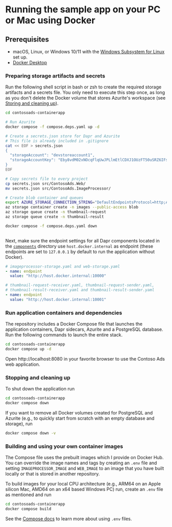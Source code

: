 # Running the sample app on your PC or Mac using Docker

## Prerequisites

* macOS, Linux, or Windows 10/11 with the [Windows Subsystem for Linux](https://docs.microsoft.com/en-us/windows/wsl/) set up.
* [Docker Desktop](https://docs.docker.com/docker-desktop/install/)

### Preparing storage artifacts and secrets

Run the following shell script in bash or zsh to create the required storage artifacts and a secrets file.
You only need to execute this step once, as long as you don't delete the Docker
volume that stores Azurite's workspace (see [Storing and cleaning up](#cleanup)).

```bash
cd contosoads-containerapp

# Run Azurite
docker compose -f compose.deps.yaml up -d  

# Create a secrets.json store for Dapr and Azurite
# This file is already included in .gitignore
cat << EOF > secrets.json
{
  "storageAccount": "devstoreaccount1",
  "storageAccountKey": "Eby8vdM02xNOcqFlqUwJPLlmEtlCDXJ1OUzFT50uSRZ6IFsuFq2UVErCz4I6tq/K1SZFPTOtr/KBHBeksoGMGw=="
}
EOF

# Copy secrets file to every project
cp secrets.json src/ContosoAds.Web/
mv secrets.json src/ContosoAds.ImageProcessor/ 

# Create blob container and queues
export AZURE_STORAGE_CONNECTION_STRING="DefaultEndpointsProtocol=http;AccountName=devstoreaccount1;AccountKey=Eby8vdM02xNOcqFlqUwJPLlmEtlCDXJ1OUzFT50uSRZ6IFsuFq2UVErCz4I6tq/K1SZFPTOtr/KBHBeksoGMGw==;BlobEndpoint=http://127.0.0.1:10000/devstoreaccount1;QueueEndpoint=http://127.0.0.1:10001/devstoreaccount1;TableEndpoint=http://127.0.0.1:10002/devstoreaccount1;"
az storage container create -n images --public-access blob
az storage queue create -n thumbnail-request
az storage queue create -n thumbnail-result

docker compose -f compose.deps.yaml down  
 
```

Next, make sure the endpoint settings for all Dapr components located in the
[`components`](../components) directory use `host.docker.internal` as endpoint (these endpoints are set to `127.0.0.1`
by default to run the application without Docker).

```yaml
# imageprocessor-storage.yaml and web-storage.yaml
- name: endpoint
  value: "http://host.docker.internal:10000"

# thumbnail-request-receiver.yaml, thumbnail-request-sender.yaml, 
# thumbnail-result-receiver.yaml and thumbnail-result-sender.yaml
- name: endpoint
  value: "http://host.docker.internal:10001"
```

### Run application containers and dependencies

The repository includes a Docker Compose file that launches the application containers, Dapr sidecars, Azurite and a PostgreSQL
database. Run the following commands to launch the entire stack.

```bash
cd contosoads-containerapp
docker compose up -d
```

Open http://localhost:8080 in your favorite browser to use the Contoso Ads web application.

### Stopping and cleaning up

To shut down the application run

```bash
cd contosoads-containerapp
docker compose down
```

If you want to remove all Docker volumes created for PostgreSQL and Azurite
(e.g., to quickly start from scratch with an empty database and storage), run

```bash
docker compose down -v
```

### Building and using your own container images 

The Compose file uses the prebuilt images which I provide on Docker Hub. You can 
override the image names and tags by creating an `.env` file and setting 
`IMAGEPROCESSOR_IMAGE` and `WEB_IMAGE` to an image that you have built locally or 
that is stored in another repository. 

To build images for your local CPU architecture (e.g., ARM64 on an Apple silicon Mac,
AMD64 on an x64 based Windows PC) run, create an `.env` file as mentioned and run

```bash
cd contosoads-containerapp
docker compose build
````

See the [Compose docs](https://docs.docker.com/compose/environment-variables/set-environment-variables/#substitute-with-an-env-file)
to learn more about using `.env` files. 
